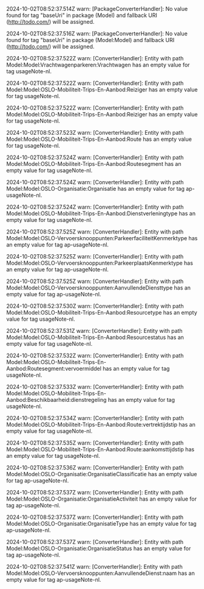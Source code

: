 2024-10-02T08:52:37.514Z warn: [PackageConverterHandler]: No value found for tag "baseUri" in package (Model) and fallback URI (http://todo.com/) will be assigned.

2024-10-02T08:52:37.516Z warn: [PackageConverterHandler]: No value found for tag "baseUri" in package (Model:Model) and fallback URI (http://todo.com/) will be assigned.

2024-10-02T08:52:37.522Z warn: [ConverterHandler]: Entity with path Model:Model:Vrachtwagenparkeren:Vrachtwagen has an empty value for tag usageNote-nl.

2024-10-02T08:52:37.522Z warn: [ConverterHandler]: Entity with path Model:Model:OSLO-Mobiliteit-Trips-En-Aanbod:Reiziger has an empty value for tag usageNote-nl.

2024-10-02T08:52:37.522Z warn: [ConverterHandler]: Entity with path Model:Model:OSLO-Mobiliteit-Trips-En-Aanbod:Reiziger has an empty value for tag usageNote-nl.

2024-10-02T08:52:37.523Z warn: [ConverterHandler]: Entity with path Model:Model:OSLO-Mobiliteit-Trips-En-Aanbod:Route has an empty value for tag usageNote-nl.

2024-10-02T08:52:37.524Z warn: [ConverterHandler]: Entity with path Model:Model:OSLO-Mobiliteit-Trips-En-Aanbod:Routesegment has an empty value for tag usageNote-nl.

2024-10-02T08:52:37.524Z warn: [ConverterHandler]: Entity with path Model:Model:OSLO-Organisatie:Organisatie has an empty value for tag ap-usageNote-nl.

2024-10-02T08:52:37.524Z warn: [ConverterHandler]: Entity with path Model:Model:OSLO-Mobiliteit-Trips-En-Aanbod:Dienstverleningtype has an empty value for tag usageNote-nl.

2024-10-02T08:52:37.525Z warn: [ConverterHandler]: Entity with path Model:Model:OSLO-Vervoersknooppunten:ParkeerfaciliteitKenmerktype has an empty value for tag ap-usageNote-nl.

2024-10-02T08:52:37.525Z warn: [ConverterHandler]: Entity with path Model:Model:OSLO-Vervoersknooppunten:ParkeerplaatsKenmerktype has an empty value for tag ap-usageNote-nl.

2024-10-02T08:52:37.525Z warn: [ConverterHandler]: Entity with path Model:Model:OSLO-Vervoersknooppunten:AanvullendeDiensttype has an empty value for tag ap-usageNote-nl.

2024-10-02T08:52:37.530Z warn: [ConverterHandler]: Entity with path Model:Model:OSLO-Mobiliteit-Trips-En-Aanbod:Resourcetype has an empty value for tag usageNote-nl.

2024-10-02T08:52:37.531Z warn: [ConverterHandler]: Entity with path Model:Model:OSLO-Mobiliteit-Trips-En-Aanbod:Resourcestatus has an empty value for tag usageNote-nl.

2024-10-02T08:52:37.532Z warn: [ConverterHandler]: Entity with path Model:Model:OSLO-Mobiliteit-Trips-En-Aanbod:Routesegment:vervoermiddel has an empty value for tag usageNote-nl.

2024-10-02T08:52:37.533Z warn: [ConverterHandler]: Entity with path Model:Model:OSLO-Mobiliteit-Trips-En-Aanbod:Beschikbaarheid:dienstregeling has an empty value for tag usageNote-nl.

2024-10-02T08:52:37.534Z warn: [ConverterHandler]: Entity with path Model:Model:OSLO-Mobiliteit-Trips-En-Aanbod:Route:vertrektijdstip has an empty value for tag usageNote-nl.

2024-10-02T08:52:37.535Z warn: [ConverterHandler]: Entity with path Model:Model:OSLO-Mobiliteit-Trips-En-Aanbod:Route:aankomsttijdstip has an empty value for tag usageNote-nl.

2024-10-02T08:52:37.536Z warn: [ConverterHandler]: Entity with path Model:Model:OSLO-Organisatie:OrganisatieClassificatie has an empty value for tag ap-usageNote-nl.

2024-10-02T08:52:37.537Z warn: [ConverterHandler]: Entity with path Model:Model:OSLO-Organisatie:OrganisatieActiviteit has an empty value for tag ap-usageNote-nl.

2024-10-02T08:52:37.537Z warn: [ConverterHandler]: Entity with path Model:Model:OSLO-Organisatie:OrganisatieType has an empty value for tag ap-usageNote-nl.

2024-10-02T08:52:37.537Z warn: [ConverterHandler]: Entity with path Model:Model:OSLO-Organisatie:OrganisatieStatus has an empty value for tag ap-usageNote-nl.

2024-10-02T08:52:37.541Z warn: [ConverterHandler]: Entity with path Model:Model:OSLO-Vervoersknooppunten:AanvullendeDienst:naam has an empty value for tag ap-usageNote-nl.

